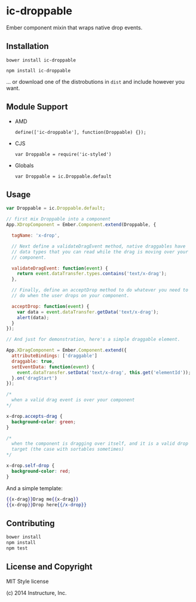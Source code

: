 ic-droppable
============

Ember component mixin that wraps native drop events.

Installation
------------

`bower install ic-droppable`

`npm install ic-droppable`

... or download one of the distrobutions in `dist` and include however
you want.

Module Support
--------------

- AMD

  `define(['ic-droppable'], function(Droppable) {});`

- CJS

  `var Droppable = require('ic-styled')`

- Globals

  `var Droppable = ic.Droppable.default`

Usage
-----

```js
var Droppable = ic.Droppable.default;

// first mix Droppable into a component
App.XDropComponent = Ember.Component.extend(Droppable, {

  tagName: 'x-drop',

  // Next define a validateDragEvent method, native draggables have
  // data types that you can read while the drag is moving over your
  // component.

  validateDragEvent: function(event) {
    return event.dataTransfer.types.contains('text/x-drag');
  },

  // Finally, define an acceptDrop method to do whatever you need to
  // do when the user drops on your component.

  acceptDrop: function(event) {
    var data = event.dataTransfer.getData('text/x-drag');
    alert(data);
  }
});

// And just for demonstration, here's a simple draggable element.

App.XDragComponent = Ember.Component.extend({
  attributeBindings: ['draggable']
  draggable: true,
  setEventData: function(event) {
    event.dataTransfer.setData('text/x-drag', this.get('elementId'));
  }.on('dragStart')
});
```

```css
/*
  when a valid drag event is over your component
*/

x-drop.accepts-drag {
  background-color: green;
}

/*
  when the component is dragging over itself, and it is a valid drop
  target (the case with sortables sometimes)
*/

x-drop.self-drop {
  background-color: red;
}
```

And a simple template:

```handlebars
{{x-drag}}Drag me{{x-drag}}
{{x-drop}}Drop here{{/x-drop}}
```

Contributing
------------

```sh
bower install
npm install
npm test
```

License and Copyright
---------------------

MIT Style license

(c) 2014 Instructure, Inc.


